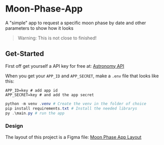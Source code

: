 # Moon-Phase-App

A "simple" app to request a specific moon phase by date and other parameters to show how it looks

> Warning: This is not close to finished!

## Get-Started

First off get yourself a API key for free at: [Astronomy API](https://docs.astronomyapi.com/)

When you get your `APP_ID` and `APP_SECRET`, make a `.env` file that looks like this:

```properties
APP_ID=key # add app id
APP_SECRET=key # and add the app secret
```

```PowerShell
python -m venv .venv # Create the venv in the folder of choice
pip install requirements.txt # Install the needed librarys
py .\main.py # run the app
```

### Design

The layout of this project is a Figma file:
[Moon Phase App Layout](https://www.figma.com/design/45IkxmpJ02QLcfx7dg3Ve6/Moon-Phase-App?node-id=0-1&t=NAOEOGGjnye4eSVL-1)
